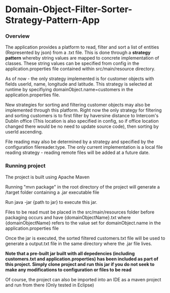 # Domain-Object-Filter-Sorter-Strategy-Pattern-App

### Overview

The application provides a platform to read, filter and sort a list of entities (Represented by json) from a .txt file. This is done through a **strategy pattern** whereby string values are mapped to concrete implementation of classes. These string values can be specified from config in the application.properties file contained within src/main/resource directory.

As of now - the only strategy implemented is for customer objects with fields userId, name, longitude and latitude. This strategy is selected at runtime by specifiying domainObject.name=customers in the application.properties file. 

New strategies for sorting and filtering customer objects may also be implemented through this platform. Right now the only strategy for filtering and sorting customers is to first filter by haversine distance to Intercom's Dublin office (This location is also specified in config, so if office location changed there would be no need to update source code), then sorting by userId ascending. 

File reading may also be determined by a strategy and specified by the configuration filereader.type. The only current implementation is a local file reading strategy - reading remote files will be added at a future date.  

### Running project

The project is built using Apache Maven 

Running "mvn package" in the root directory of the project will generate a /target folder containing a .jar executable file

Run java -jar {path to jar} to execute this jar.

Files to be read must be placed in the src/main/resources folder before packaging occurs and have {domainObjectName}.txt where {domainObjectName} refers to the value set for domainObject.name in the application.properties file

Once the jar is executed, the sorted filtered customers.txt file will be used to generate a output.txt file in the same directory where the .jar file lives. 

**Note that a pre-built jar built with all depedencies (including customers.txt and application.properties) has been included as part of this project. Simply clone project and run this jar if you do not seek to make any modifications to configuration or files to be read**

Of course, the project can also be imported into an IDE as a maven project and run from there (Only tested in Eclipse)


